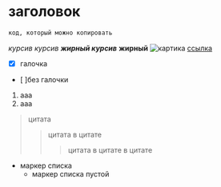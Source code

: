 # заголовок

```python
код, который можно копировать
```
_курсив_ *курсив* **_жирный курсив_**  **жирный**
![картика](https://camo.githubusercontent.com/f227e0590894526c1d9ffdd2ed6a47cd7f8b82653252fd097ab1e3c83e3ecfed/68747470733a2f2f692e696d6775722e636f6d2f6d524861386f6a2e706e67)
[ссылка](https://github.com/husaini1986)

- [X] галочка
-   [ ]без галочки
1. ааа
2. ааа
> цитата
>> цитата в цитате
>>> цитата в цитате в цитате
- маркер списка
    + маркер списка пустой 